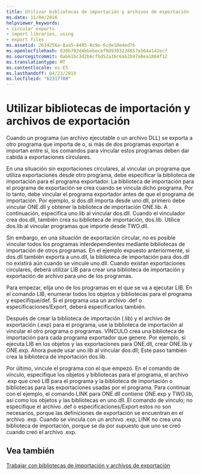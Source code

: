 ```yaml
---
title: Utilizar bibliotecas de importación y archivos de exportación
ms.date: 11/04/2016
helpviewer_keywords:
- circular exports
- import libraries, using
- export files
ms.assetid: 2634256a-8aa5-4495-8c9e-6cde10e4ed76
ms.openlocfilehash: 030b792d4bbebecef9d9303238657a564a142ecf
ms.sourcegitcommit: 0ab61bc3d2b6cfbd52a16c6ab2b97a8ea1864f12
ms.translationtype: MT
ms.contentlocale: es-ES
ms.lasthandoff: 04/23/2019
ms.locfileid: "62317788"
---
```

# <a name="using-an-import-library-and-export-file"></a>Utilizar bibliotecas de importación y archivos de exportación

Cuando un programa (un archivo ejecutable o un archivo DLL) se exporta a otro programa que importa de o, si más de dos programas exportan e importan entre sí, los comandos para vincular estos programas deben dar cabida a exportaciones circulares.

En una situación sin exportaciones circulares, al vincular un programa que utiliza exportaciones desde otro programa, debe especificar la biblioteca de importación para el programa exportador. La biblioteca de importación para el programa de exportación se crea cuando se vincula dicho programa. Por lo tanto, debe vincular el programa exportador antes de que el programa de importación. Por ejemplo, si dos.dll importa desde uno.dll, primero debe vincular ONE.dll y obtener la biblioteca de importación ONE.lib. A continuación, especifica uno.lib al vincular dos.dll. Cuando el vinculador crea dos.dll, también crea su biblioteca de importación, dos.lib. Utilice dos.lib al vincular programas que importe desde TWO.dll.

Sin embargo, en una situación de exportación circular, no es posible vincular todos los programas interdependientes mediante bibliotecas de importación de otros programas. En el ejemplo expuesto anteriormente, si dos.dll también exporta a uno.dll, la biblioteca de importación para dos.dll no existirá aún cuando se vincule uno.dll. Cuando existan exportaciones circulares, deberá utilizar LIB para crear una biblioteca de importación y exportación de archivo para uno de los programas.

Para empezar, elija uno de los programas en el que se va a ejecutar LIB. En el comando LIB, enumerar todos los objetos y bibliotecas para el programa y especifique/def. Si el programa usa un archivo .def o especificaciones/Export, deberá especificarlos también.

Después de crear la biblioteca de importación (.lib) y el archivo de exportación (.exp) para el programa, use la biblioteca de importación al vincular el otro programa o programas. VÍNCULO crea una biblioteca de importación para cada programa exportador que genere. Por ejemplo, si ejecuta LIB en los objetos y las exportaciones para ONE.dll, crear ONE.lib y ONE.exp. Ahora puede usar uno.lib al vincular dos.dll; Este paso también crea la biblioteca de importación dos.lib.

Por último, vincule el programa con el que empezó. En el comando de vínculo, especifique los objetos y bibliotecas para el programa, el archivo .exp que creó LIB para el programa y la biblioteca de importación o bibliotecas para las exportaciones usadas por el programa. Para continuar con el ejemplo, el comando LINK para ONE.dll contiene ONE.exp y TWO.lib, así como los objetos y las bibliotecas en uno.dll. El comando de vínculo; no especifique el archivo .def o especificaciones/Export estos no son necesarios, porque las definiciones de exportación se encuentran en el archivo .exp. Cuando se vincula con un archivo .exp, LINK no crea una biblioteca de importación, porque se da por supuesto que uno se creó cuando creó el archivo .exp.

## <a name="see-also"></a>Vea también

[Trabajar con bibliotecas de importación y archivos de exportación](working-with-import-libraries-and-export-files.md)
